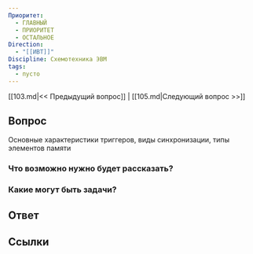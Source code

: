 ```yaml
---
Приоритет:
  - ГЛАВНЫЙ
  - ПРИОРИТЕТ
  - ОСТАЛЬНОЕ
Direction:
  - "[[ИВТ]]" 
Discipline: Схемотехника ЭВМ 
tags:
  - пусто
---
```

[[103.md|<< Предыдущий вопрос]] | [[105.md|Следующий вопрос >>]]
## Вопрос

Основные характеристики триггеров, виды синхронизации, типы элементов памяти

### Что возможно нужно будет рассказать?

### Какие могут быть задачи?

## Ответ

## Ссылки
